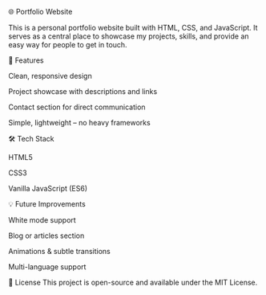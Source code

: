 🌐 Portfolio Website

This is a personal portfolio website built with HTML, CSS, and JavaScript.
It serves as a central place to showcase my projects, skills, and provide an easy way for people to get in touch.

🔹 Features

Clean, responsive design

Project showcase with descriptions and links

Contact section for direct communication

Simple, lightweight – no heavy frameworks

🛠️ Tech Stack

HTML5

CSS3

Vanilla JavaScript (ES6)

💡 Future Improvements

White mode support

Blog or articles section

Animations & subtle transitions

Multi-language support

📄 License
This project is open-source and available under the MIT License.
